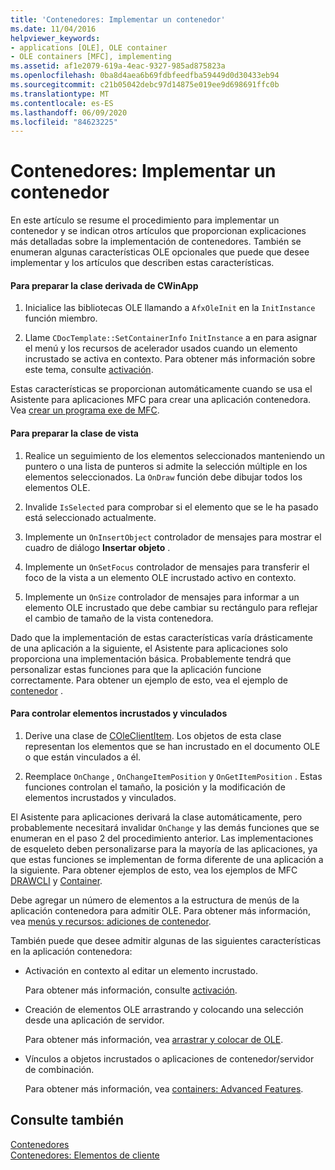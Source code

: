 ```yaml
---
title: 'Contenedores: Implementar un contenedor'
ms.date: 11/04/2016
helpviewer_keywords:
- applications [OLE], OLE container
- OLE containers [MFC], implementing
ms.assetid: af1e2079-619a-4eac-9327-985ad875823a
ms.openlocfilehash: 0ba8d4aea6b69fdbfeedfba59449d0d30433eb94
ms.sourcegitcommit: c21b05042debc97d14875e019ee9d698691ffc0b
ms.translationtype: MT
ms.contentlocale: es-ES
ms.lasthandoff: 06/09/2020
ms.locfileid: "84623225"
---
```

# <a name="containers-implementing-a-container"></a>Contenedores: Implementar un contenedor

En este artículo se resume el procedimiento para implementar un contenedor y se indican otros artículos que proporcionan explicaciones más detalladas sobre la implementación de contenedores. También se enumeran algunas características OLE opcionales que puede que desee implementar y los artículos que describen estas características.

#### <a name="to-prepare-your-cwinapp-derived-class"></a>Para preparar la clase derivada de CWinApp

1. Inicialice las bibliotecas OLE llamando a `AfxOleInit` en la `InitInstance` función miembro.

1. Llame `CDocTemplate::SetContainerInfo` `InitInstance` a en para asignar el menú y los recursos de acelerador usados cuando un elemento incrustado se activa en contexto. Para obtener más información sobre este tema, consulte [activación](activation-cpp.md).

Estas características se proporcionan automáticamente cuando se usa el Asistente para aplicaciones MFC para crear una aplicación contenedora. Vea [crear un programa exe de MFC](reference/mfc-application-wizard.md).

#### <a name="to-prepare-your-view-class"></a>Para preparar la clase de vista

1. Realice un seguimiento de los elementos seleccionados manteniendo un puntero o una lista de punteros si admite la selección múltiple en los elementos seleccionados. La `OnDraw` función debe dibujar todos los elementos OLE.

1. Invalide `IsSelected` para comprobar si el elemento que se le ha pasado está seleccionado actualmente.

1. Implemente un `OnInsertObject` controlador de mensajes para mostrar el cuadro de diálogo **Insertar objeto** .

1. Implemente un `OnSetFocus` controlador de mensajes para transferir el foco de la vista a un elemento OLE incrustado activo en contexto.

1. Implemente un `OnSize` controlador de mensajes para informar a un elemento OLE incrustado que debe cambiar su rectángulo para reflejar el cambio de tamaño de la vista contenedora.

Dado que la implementación de estas características varía drásticamente de una aplicación a la siguiente, el Asistente para aplicaciones solo proporciona una implementación básica. Probablemente tendrá que personalizar estas funciones para que la aplicación funcione correctamente. Para obtener un ejemplo de esto, vea el ejemplo de [contenedor](../overview/visual-cpp-samples.md) .

#### <a name="to-handle-embedded-and-linked-items"></a>Para controlar elementos incrustados y vinculados

1. Derive una clase de [COleClientItem](reference/coleclientitem-class.md). Los objetos de esta clase representan los elementos que se han incrustado en el documento OLE o que están vinculados a él.

1. Reemplace `OnChange` , `OnChangeItemPosition` y `OnGetItemPosition` . Estas funciones controlan el tamaño, la posición y la modificación de elementos incrustados y vinculados.

El Asistente para aplicaciones derivará la clase automáticamente, pero probablemente necesitará invalidar `OnChange` y las demás funciones que se enumeran en el paso 2 del procedimiento anterior. Las implementaciones de esqueleto deben personalizarse para la mayoría de las aplicaciones, ya que estas funciones se implementan de forma diferente de una aplicación a la siguiente. Para obtener ejemplos de esto, vea los ejemplos de MFC [DRAWCLI](../overview/visual-cpp-samples.md) y [Container](../overview/visual-cpp-samples.md).

Debe agregar un número de elementos a la estructura de menús de la aplicación contenedora para admitir OLE. Para obtener más información, vea [menús y recursos: adiciones de contenedor](menus-and-resources-container-additions.md).

También puede que desee admitir algunas de las siguientes características en la aplicación contenedora:

- Activación en contexto al editar un elemento incrustado.

   Para obtener más información, consulte [activación](activation-cpp.md).

- Creación de elementos OLE arrastrando y colocando una selección desde una aplicación de servidor.

   Para obtener más información, vea [arrastrar y colocar de OLE](drag-and-drop-ole.md).

- Vínculos a objetos incrustados o aplicaciones de contenedor/servidor de combinación.

   Para obtener más información, vea [containers: Advanced Features](containers-advanced-features.md).

## <a name="see-also"></a>Consulte también

[Contenedores](containers.md)<br/>
[Contenedores: Elementos de cliente](containers-client-items.md)
